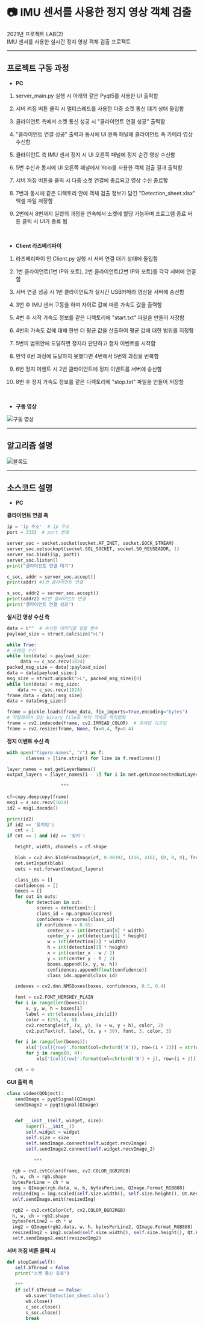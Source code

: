 # :camera: IMU 센서를 사용한 정지 영상 객체 검출
  2021년 프로젝트 LAB(2) \
  IMU 센서를 사용한 실시간 정지 영상 객체 검출 프로젝트

---
<!-------------------------------------------------------------Part 1------------------------------------------------------------------------------------------>

## 프로젝트 구동 과정

 * **PC**
 
 1. server_main.py 실행 시 아래와 같은 Pyqt5를 사용한 UI 출력함 

 2. 서버 켜짐 버튼 클릭 시 멀티스레드를 사용한 다중 소켓 통신 대기 상태 돌입함  
 3. 클라이언트 측에서 소켓 통신 성공 시 "클라이언트 연결 성공" 출력함 
 4. "클라이언트 연결 성공" 출력과 동시에 UI 왼쪽 패널에 클라이언트 측 카메라 영상 수신함  
 5. 클라이언트 측 IMU 센서 정지 시 UI 오른쪽 패널에 정지 순간 영상 수신함   
 6. 5번 수신과 동시에 UI 오른쪽 패널에서 Yolo를 사용한 객체 검출 결과 출력함  
 7. 서버 꺼짐 버튼을 클릭 시 다중 소켓 연결에 종료되고 영상 수신 종료함   
 8. 7번과 동시에 같은 디렉토리 안에 객체 검출 정보가 담긴 "Detection_sheet.xlsx" 엑셀 파일 저장함   
 9. 2번에서 8번까지 일련의 과정을 연속해서 소켓에 할당 가능하며 프로그램 종료 버튼 클릭 시 UI가 종료 됨 
 
 <br/>
 
 * **Client 라즈베리파이**
 
 1. 라즈베리파이 안 Client.py 실행 시 서버 연결 대기 상태에 돌입함 

 2. 1번 클라이언트(1번 IP와 포트), 2번 클라이언트(2번 IP와 포트)를 각각 서버에 연결함    
 3. 서버 연결 성공 시 1번 클라이언트가 실시간 USB카메라 영상을 서버에 송신함   
 4. 3번 후 IMU 센서 구동을 하며 자이로 값에 따른 가속도 값을 출력함   
 5. 4번 후 시작 가속도 정보를 같은 디렉토리에 "start.txt" 파일을 만들어 저장함   
 6. 4번의 가속도 값에 대해 한번 더 평균 값을 산출하여 평균 값에 대한 범위를 지정함
 7. 5번의 범위안에 도달하면 정지라 판단하고 챕처 이벤트를 시작함   
 8. 만약 6번 과정에 도달하지 못했다면 4번에서 5번의 과정을 반복함  
 9. 6번 정지 이벤트 시 2번 클라이언트에 정지 이벤트를 서버에 송신함   
 10. 8번 후 정지 가속도 정보를 같은 디렉토리에 "stop.txt" 파일을 만들어 저장함   
 
 <br/>
 
 * **구동 영상**  
  
 ![구동 영상](https://user-images.githubusercontent.com/74953111/144014295-1fd533b1-c20d-47d7-9dc9-b5663fc72c81.gif)


 ---

 <!-------------------------------------------------------------Part 2------------------------------------------------------------------------------------------>
 ## 알고리즘 설명  
![블록도](https://user-images.githubusercontent.com/74953111/144014662-4100dc94-0edb-49ce-9615-006a38873e81.jpg)

 
 ---
 <!-------------------------------------------------------------Part 3------------------------------------------------------------------------------------------>
 ## 소스코드 설명
 
 * **PC**

 **클라이언트 연결 측**
 ```python
ip = 'ip 주소'  # ip 주소
port = 3333  # port 번호

server_soc = socket.socket(socket.AF_INET, socket.SOCK_STREAM)
server_soc.setsockopt(socket.SOL_SOCKET, socket.SO_REUSEADDR, 1)
server_soc.bind((ip, port))
server_soc.listen()
print("클라이언트 연결 대기")

c_soc, addr = server_soc.accept()
print(addr) #1번 클라이언트 연결

s_soc, addr2 = server_soc.accept()
print(addr2) #2번 클라이언트 연결
print("클라이언트 연결 성공")
 ```
 **실시간 영상 수신 측**
 ```python
data = b""  # 수신한 데이터를 넣을 변수
payload_size = struct.calcsize(">L")

while True:
# 프레임 수신
while len(data) < payload_size:
      data += c_soc.recv(1024)
packed_msg_size = data[:payload_size]
data = data[payload_size:]
msg_size = struct.unpack(">L", packed_msg_size)[0]
while len(data) < msg_size:
     data += c_soc.recv(1024)
frame_data = data[:msg_size]
data = data[msg_size:]

frame = pickle.loads(frame_data, fix_imports=True,encoding="bytes")
# 직렬화되어 있는 binary file로 부터 객체로 역직렬화
frame = cv2.imdecode(frame, cv2.IMREAD_COLOR)  # 프레임 디코딩
frame = cv2.resize(frame, None, fx=0.4, fy=0.4)
 ```
  **정지 이벤트 수신 측**
 ```python
 with open("figure.names", "r") as f:
        classes = [line.strip() for line in f.readlines()]

layer_names = net.getLayerNames()
output_layers = [layer_names[i - 1] for i in net.getUnconnectedOutLayers()]

                     ***
                     
cf=copy.deepcopy(frame)
msg1 = s_soc.recv(1024)
id2 = msg1.decode()

print(id2)
if id2 == '움직임':
    cnt = 1
if cnt == 1 and id2 == '정지':

    height, width, channels = cf.shape

    blob = cv2.dnn.blobFromImage(cf, 0.00392, (416, 416), (0, 0, 0), True, crop=False)
    net.setInput(blob)
    outs = net.forward(output_layers)

    class_ids = []
    confidences = []
    boxes = []
    for out in outs:
        for detection in out:
            scores = detection[5:]
            class_id = np.argmax(scores)
            confidence = scores[class_id]
            if confidence > 0.85:
                center_x = int(detection[0] * width)
                center_y = int(detection[1] * height)
                w = int(detection[2] * width)
                h = int(detection[3] * height)
                x = int(center_x - w / 2)
                y = int(center_y - h / 2)
                boxes.append([x, y, w, h])
                confidences.append(float(confidence))
                class_ids.append(class_id)

    indexes = cv2.dnn.NMSBoxes(boxes, confidences, 0.5, 0.4)

    font = cv2.FONT_HERSHEY_PLAIN
    for i in range(len(boxes)):
        x, y, w, h = boxes[i]
        label = str(classes[class_ids[i]])
        color = (255, 0, 0)
        cv2.rectangle(cf, (x, y), (x + w, y + h), color, 2)
        cv2.putText(cf, label, (x, y + 30), font, 3, color, 3)

    for i in range(len(boxes)):
        xls['{col}{row}'.format(col=chr(ord('A')), row=(i + 2))] = str(classes[class_ids[i]])
        for j in range(0, 4):
            xls['{col}{row}'.format(col=chr(ord('B') + j), row=(i + 2))] = boxes[i][j]

    cnt = 0
 ```
  **GUI 출력 측**
 ```python
 class video(QObject):
    sendImage = pyqtSignal(QImage)
    sendImage2 = pyqtSignal(QImage)


    def __init__(self, widget, size):
        super().__init__()
        self.widget = widget
        self.size = size
        self.sendImage.connect(self.widget.recvImage)
        self.sendImage2.connect(self.widget.recvImage_2)
        
           ***
 
   rgb = cv2.cvtColor(frame, cv2.COLOR_BGR2RGB)
   h, w, ch = rgb.shape
   bytesPerLine = ch * w
   img = QImage(rgb.data, w, h, bytesPerLine, QImage.Format_RGB888)
   resizedImg = img.scaled(self.size.width(), self.size.height(), Qt.KeepAspectRatio)
   self.sendImage.emit(resizedImg)

   rgb2 = cv2.cvtColor(cf, cv2.COLOR_BGR2RGB)
   h, w, ch = rgb2.shape
   bytesPerLine2 = ch * w
   img2 = QImage(rgb2.data, w, h, bytesPerLine2, QImage.Format_RGB888)
   resizedImg2 = img2.scaled(self.size.width(), self.size.height(), Qt.KeepAspectRatio)
   self.sendImage2.emit(resizedImg2)

 ```
  **서버 꺼짐 버튼 클릭 시**
 ```python
def stopCam(self):
    self.bThread = False
    print("소켓 통신 종료")
        
    ***
    if self.bThread == False:
        wb.save('Detection_sheet.xlsx')
        wb.close()
        c_soc.close()
        s_soc.close()
        break
 ```


